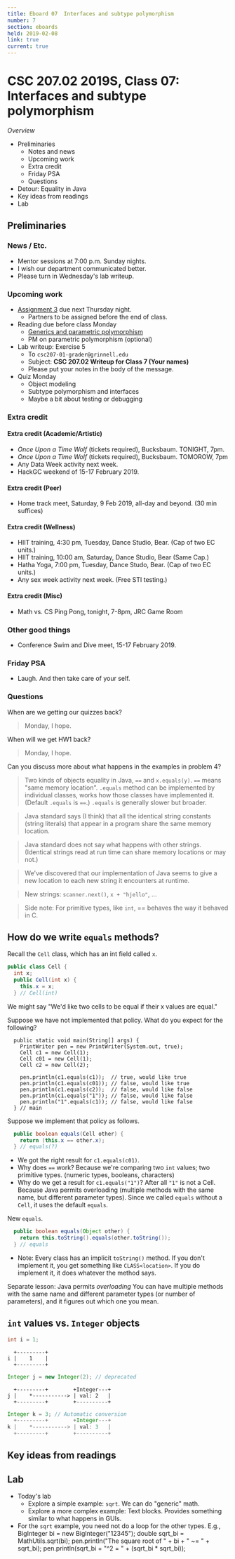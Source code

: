 ```yaml
---
title: Eboard 07  Interfaces and subtype polymorphism
number: 7
section: eboards
held: 2019-02-08
link: true
current: true
---
```

CSC 207.02 2019S, Class 07:  Interfaces and subtype polymorphism
================================================================

_Overview_

* Preliminaries
    * Notes and news
    * Upcoming work
    * Extra credit
    * Friday PSA
    * Questions
* Detour: Equality in Java
* Key ideas from readings
* Lab

Preliminaries
-------------

### News / Etc.

* Mentor sessions at 7:00 p.m. Sunday nights.
* I wish our department communicated better.
* Please turn in Wednesday's lab writeup.

### Upcoming work

* [Assignment 3](../assignments/assignment03) due next Thursday night.
    * Partners to be assigned before the end of class.
* Reading due before class Monday
    * [Generics and parametric polymorphism](../readings/generics)
    * PM on parametric polymorphism (optional)
* Lab writeup: Exercise 5
    * To `csc207-01-grader@grinnell.edu`
    * Subject: **CSC 207.02 Writeup for Class 7 (Your names)**
    * Please put your notes in the body of the message.
* Quiz Monday
    * Object modeling
    * Subtype polymorphism and interfaces
    * Maybe a bit about testing or debugging

### Extra credit

#### Extra credit (Academic/Artistic)

* _Once Upon a Time Wolf_ (tickets required), Bucksbaum.
  TONIGHT, 7pm.
* _Once Upon a Time Wolf_ (tickets required), Bucksbaum.
  TOMOROW, 7pm
* Any Data Week activity next week.
* HackGC weekend of 15-17 February 2019.

#### Extra credit (Peer)

* Home track meet, Saturday, 9 Feb 2019, all-day and beyond.  (30 min suffices)

#### Extra credit (Wellness)

* HIIT training, 4:30 pm, Tuesday, Dance Studio, Bear.  (Cap of two EC units.)
* HIIT training, 10:00 am, Saturday, Dance Studio, Bear (Same Cap.)
* Hatha Yoga, 7:00 pm, Tuesday, Dance Studo, Bear.  (Cap of two EC units.)
* Any sex week activity next week.  (Free STI testing.)

#### Extra credit (Misc)

* Math vs. CS Ping Pong, tonight, 7-8pm, JRC Game Room

### Other good things

* Conference Swim and Dive meet, 15-17 February 2019.  

### Friday PSA

* Laugh.  And then take care of your self.

### Questions

When are we getting our quizzes back?

> Monday, I hope.

When will we get HW1 back?

> Monday, I hope.

Can you discuss more about what happens in the examples in problem 4?

> Two kinds of objects equality in Java, `==` and `x.equals(y)`.  `==` 
  means "same memory location".  `.equals` method can be implemented
  by individual classes, works how those classes have implemented it.
  (Default `.equals` is `==`.)  `.equals` is generally slower but
  broader.

> Java standard says (I think) that all the identical string constants 
  (string literals) that appear in a program share the same memory
  location.

> Java standard does not say what happens with other strings.  (Identical
  strings read at run time can share memory locations or may not.)

> We've discovered that our implementation of Java seems to give a new
  location to each new string it encounters at runtime.

> New strings: `scanner.next()`, `x + "hjello"`, ...

> Side note: For primitive types, like `int`, == behaves the way it
  behaved in C.

How do we write `equals` methods?
---------------------------------

Recall the `Cell` class, which has an int field called `x`.  

```java
public class Cell {
  int x;
  public Cell(int x) {
    this.x = x;
  } // Cell(int)
```

We might say "We'd like two cells to be equal if their x values are equal."

Suppose we have not implemented that policy.  What do you expect for
the following?

```
  public static void main(String[] args) {
    PrintWriter pen = new PrintWriter(System.out, true);
    Cell c1 = new Cell(1);
    Cell c01 = new Cell(1);
    Cell c2 = new Cell(2);

    pen.println(c1.equals(c1));  // true, would like true
    pen.println(c1.equals(c01)); // false, would like true
    pen.println(c1.equals(c2));  // false, would like false
    pen.println(c1.equals("1")); // false, would like false
    pen.println("1".equals(c1)); // false, would like false
  } // main
```
Suppose we implement that policy as follows.

```java
  public boolean equals(Cell other) {
    return (this.x == other.x);
  } // equals(?)
```

* We got the right result for `c1.equals(c01)`.
* Why does `==` work?  Because we're comparing two `int` values; two
  primitive types.  (numeric types, booleans, characters)
* Why do we get a result for `c1.equals("1")`?  After all `"1"` is not a
  Cell.  Because Java permits overloading (multiple methods with the
  same name, but different parameter types).  Since we called `equals`
  without a `Cell`, it uses the default `equals`.

New `equals`.

```java
  public boolean equals(Object other) {
    return this.toString().equals(other.toString());
  } // equals
```

* Note: Every class has an implicit `toString()` method.  If you don't
  implement it, you get something like `CLASS<location>`.  If you do
  implement it, it does whatever the method says.

Separate lesson: Java permits *overloading*  You can have multiple methods
with the same name and different parameter types (or number of parameters),
and it figures out which one you mean.

`int` values vs. `Integer` objects
----------------------------------

```java
int i = 1;
```

```text
  +---------+
i |    1    |
  +---------+
```

```java
Integer j = new Integer(2); // deprecated
```

```text
  +---------+        +Integer---+
j |    *-----------> | val: 2   |
  +---------+        +----------+
```

```java
Integer k = 3; // Automatic conversion
  +---------+        +Integer---+
k |    *-----------> | val: 3   |
  +---------+        +----------+
```


Key ideas from readings
-----------------------

Lab
---

* Today's lab
    * Explore a simple example: `sqrt`.  We can do "generic" math.
    * Explore a more complex example: Text blocks.  Provides something
      similar to what happens in GUIs.
* For the `sqrt` example, you need not do a loop for the other types.
  E.g.,
        BigInteger bi = new BigInteger("12345");
        double sqrt_bi = MathUtils.sqrt(bi);
        pen.println("The square root of " + bi + " ~= " + sqrt_bi);
        pen.println(sqrt_bi + "^2 = " + (sqrt_bi * sqrt_bi));

